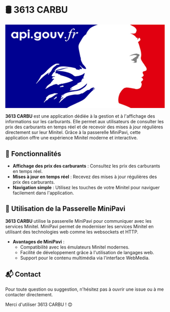 # 🛢️ 3613 CARBU

<p align="center">
  <img src="Carbu.jpg" alt="Carbu logo" width="600"/>
</p>

**3613 CARBU** est une application dédiée à la gestion et à l'affichage des informations sur les carburants. Elle permet aux utilisateurs de consulter les prix des carburants en temps réel et de recevoir des mises à jour régulières directement sur leur Minitel. Grâce à la passerelle MiniPavi, cette application offre une expérience Minitel moderne et interactive.

## 🎯 Fonctionnalités

- **Affichage des prix des carburants** : Consultez les prix des carburants en temps réel.
- **Mises à jour en temps réel** : Recevez des mises à jour régulières des prix des carburants.
- **Navigation simple** : Utilisez les touches de votre Minitel pour naviguer facilement dans l'application.

## 🚀 Utilisation de la Passerelle MiniPavi

**3613 CARBU** utilise la passerelle MiniPavi pour communiquer avec les services Minitel. MiniPavi permet de moderniser les services Minitel en utilisant des technologies web comme les websockets et HTTP.

- **Avantages de MiniPavi** :
  - Compatibilité avec les émulateurs Minitel modernes.
  - Facilité de développement grâce à l'utilisation de langages web.
  - Support pour le contenu multimédia via l'interface WebMedia.

## 📬 Contact

Pour toute question ou suggestion, n'hésitez pas à ouvrir une issue ou à me contacter directement.

Merci d'utiliser 3613 CARBU ! 😊
